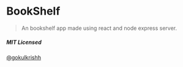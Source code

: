 # BookShelf

> An bookshelf app made using react and node express server.

##### MIT Licensed

[@gokulkrishh](https://github.com/gokulkrishh)
